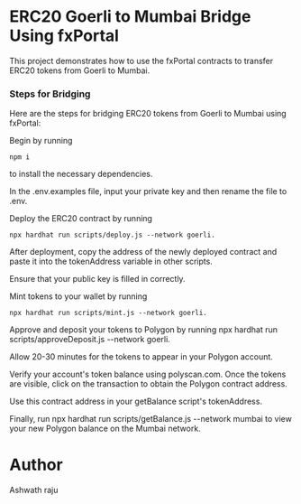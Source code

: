 # ERC20 Goerli to Mumbai Bridge Using fxPortal
This project demonstrates how to use the fxPortal contracts to transfer ERC20 tokens from Goerli to Mumbai.

### Steps for Bridging

Here are the steps for bridging ERC20 tokens from Goerli to Mumbai using fxPortal:

Begin by running 
```
npm i
```

 to install the necessary dependencies.

In the .env.examples file, input your private key and then rename the file to .env.

Deploy the ERC20 contract by running 
```
npx hardhat run scripts/deploy.js --network goerli.
```

After deployment, copy the address of the newly deployed contract and paste it into the tokenAddress variable in other scripts.

Ensure that your public key is filled in correctly.

Mint tokens to your wallet by running 

```
npx hardhat run scripts/mint.js --network goerli.
```

Approve and deposit your tokens to Polygon by running npx hardhat run scripts/approveDeposit.js --network goerli.

Allow 20-30 minutes for the tokens to appear in your Polygon account.

Verify your account's token balance using polyscan.com. Once the tokens are visible, click on the transaction to obtain the Polygon contract address.

Use this contract address in your getBalance script's tokenAddress.

Finally, run npx hardhat run scripts/getBalance.js --network mumbai to view your new Polygon balance on the Mumbai network.


# Author

Ashwath raju
